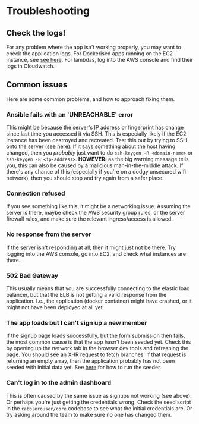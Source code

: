 # Troubleshooting

## Check the logs!

For any problem where the app isn't working properly, you may want to check the application logs. For Dockerised apps
running on the EC2 instance, see [see here](../README.md#reading-the-app-logs). For lambdas, log into the AWS console
and find their logs in Cloudwatch.

## Common issues

Here are some common problems, and how to approach fixing them.

### Ansible fails with an 'UNREACHABLE' error

This might be because the server's IP address or fingerprint has change since last time you accessed it via SSH. This is
especially likely if the EC2 instance has been destroyed and recreated. Test this out by trying to SSH onto the server
([see here](../README.md#ssh-access)). If it says something about the host having changed, then you *probably* just want
to do `ssh-keygen -R <domain-name>` or `ssh-keygen -R <ip-address>`. **HOWEVER:** as the big warning message tells you,
this can also be caused by a malicious man-in-the-middle attack. If there's any chance of this (especially if you're on
a dodgy unsecured wifi network), then you should stop and try again from a safer place.

### Connection refused

If you see something like this, it might be a networking issue. Assuming the server is there, maybe check the AWS
security group rules, or the server firewall rules, and make sure the relevant ingress/access is allowed.

### No response from the server

If the server isn't responding at all, then it might just not be there. Try logging into the AWS console, go into EC2,
and check what instances are there.

### 502 Bad Gateway

This usually means that you are successfully connecting to the elastic load balancer, but that the ELB is not getting a
valid response from the application. I.e., the application (docker container) might have crashed, or it might not have
been deployed at all yet.

### The app loads but I can't sign up a new member

If the signup page loads successfully, but the form submission then fails, the most common cause is that the app hasn't
been seeded yet. Check this by opening up the network tab in the browser dev tools and refreshing the page. You should
see an XHR request to fetch branches. If that request is returning an empty array, then the application probably has not
been seeded with initial data yet. See [here](./new_environment.md#seed-the-app) for how to run the seeder.

### Can't log in to the admin dashboard

This is often caused by the same issue as signups not working (see above). Or perhaps you're just getting the credentials
wrong. Check the seed script in the `rabblerouser/core` codebase to see what the initial credentials are. Or try asking
around the team to make sure no one has changed them.
